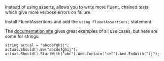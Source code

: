 Instead of using asserts, allows you to write more fluent, chained tests, which give more verbose errors on failure.

Install FluentAssertions and add the `using FluentAssertions;` statement.

The [documentation site](https://fluentassertions.com/introduction) gives great examples of all use cases, but here are some for strings:

```
string actual = "abcdefghij";
actual.Should().Be("abcdefghij");
actual.Should().StartWith("abc").And.Contain("def").And.EndWith("ij");
```
